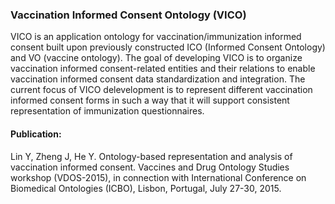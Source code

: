 ### Vaccination Informed Consent Ontology (VICO)
VICO is an application ontology for vaccination/immunization informed consent built upon previously constructed ICO (Informed Consent Ontology) and VO (vaccine ontology). The goal of developing VICO is to organize vaccination informed consent-related entities and their relations to enable vaccination informed consent data standardization and integration. The current focus of VICO delevelopment is to represent different vaccination informed consent forms in such a way that it will support consistent representation of immunization questionnaires.   

#### Publication:
Lin Y, Zheng J, He Y. Ontology-based representation and analysis of vaccination informed consent. Vaccines and Drug Ontology Studies workshop (VDOS-2015), in connection with International Conference on Biomedical Ontologies (ICBO), Lisbon, Portugal, July 27-30, 2015.
